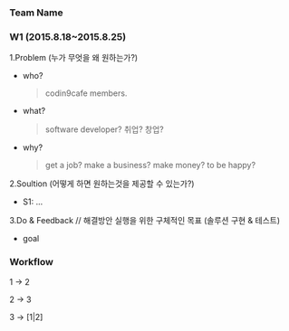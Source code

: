 ### Team Name

### W1 (2015.8.18~2015.8.25)

1.Problem (누가 무엇을 왜 원하는가?)

  - who?

    > codin9cafe members.

  - what?

    > software developer? 취업? 창업?

  - why?

    > get a job?
    > make a business?
    > make money?
    > to be happy?

2.Soultion (어떻게 하면 원하는것을 제공할 수 있는가?)

  - S1: ...

3.Do & Feedback // 해결방안 실행을 위한 구체적인 목표 (솔루션 구현 & 테스트)

  - goal
  
    >


### Workflow

1 -> 2

2 -> 3

3 -> [1|2]

